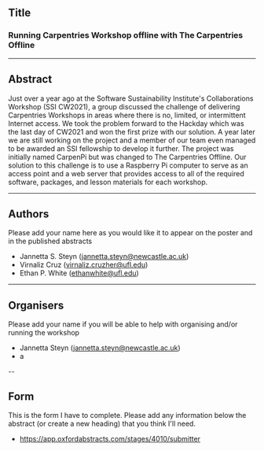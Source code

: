 ## Title

### Running Carpentries Workshop offline with The Carpentries Offline

---
## Abstract 
Just over a year ago at the Software Sustainability Institute's Collaborations Workshop (SSI CW2021), a group discussed the challenge of delivering Carpentries Workshops in areas where there is no, limited, or intermittent Internet access. We took the problem forward to the Hackday which was the last day of CW2021 and won the first prize with our solution. A year later we are still working on the project and a member of our team even managed to be awarded an SSI fellowship to develop it further. The project was initially named CarpenPi but was changed to The Carpentries Offline. Our solution to this challenge is to use a Raspberry Pi computer to serve as an access point and a web server that provides access to all of the required software, packages, and lesson materials for each workshop.

---
## Authors
Please add your name here as you would like it to appear on the poster and in the published abstracts
- Jannetta S. Steyn (jannetta.steyn@newcastle.ac.uk)
- Virnaliz Cruz (virnaliz.cruzher@ufl.edu)
- Ethan P. White (ethanwhite@ufl.edu)


---
## Organisers
Please add your name if you will be able to help with organising and/or running the workshop
- Jannetta Steyn (jannetta.steyn@newcastle.ac.uk)
- a

--
## Form

This is the form I have to complete. Please add any information below the abstract (or create a new heading) that you think I'll need.
- https://app.oxfordabstracts.com/stages/4010/submitter

